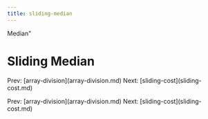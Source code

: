 ```yaml
---
title: sliding-median
---
```


Median\"

# Sliding Median

Prev: \[array-division](array-division.md) Next:
\[sliding-cost](sliding-cost.md)

Prev: \[array-division](array-division.md) Next:
\[sliding-cost](sliding-cost.md)

